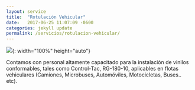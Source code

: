 ```yaml
---
layout: service
title:  "Rotulación Vehicular"
date:   2017-06-25 11:07:09 -0600
categories: jekyll update
permalink: /servicios/rotulacion-vehicular/
---
```

![](/assets/images/services/ser_rotulavehi2.jpg){: width="100%" height="auto"}

Contamos con personal altamente capacitado para la instalación de vinilos conformables, tales como Control-Tac, RG-180-10, aplicables en flotas vehiculares (Camiones, Microbuses, Automóviles, Motocicletas, Buses.. etc).


